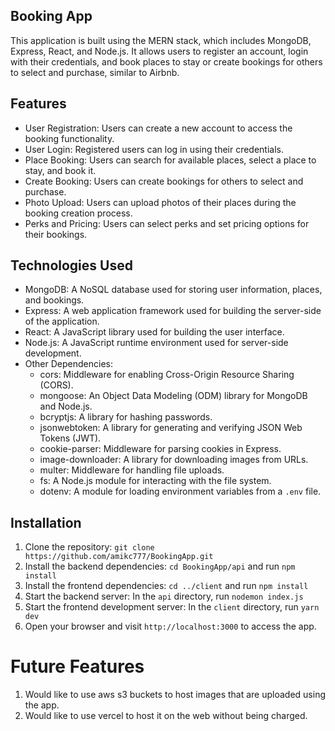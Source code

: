## Booking App

This application is built using the MERN stack, which includes MongoDB, Express, React, and Node.js. It allows users to register an account, login with their credentials, and book places to stay or create bookings for others to select and purchase, similar to Airbnb.

## Features

- User Registration: Users can create a new account to access the booking functionality.
- User Login: Registered users can log in using their credentials.
- Place Booking: Users can search for available places, select a place to stay, and book it.
- Create Booking: Users can create bookings for others to select and purchase.
- Photo Upload: Users can upload photos of their places during the booking creation process.
- Perks and Pricing: Users can select perks and set pricing options for their bookings.

## Technologies Used

- MongoDB: A NoSQL database used for storing user information, places, and bookings.
- Express: A web application framework used for building the server-side of the application.
- React: A JavaScript library used for building the user interface.
- Node.js: A JavaScript runtime environment used for server-side development.
- Other Dependencies:
  - cors: Middleware for enabling Cross-Origin Resource Sharing (CORS).
  - mongoose: An Object Data Modeling (ODM) library for MongoDB and Node.js.
  - bcryptjs: A library for hashing passwords.
  - jsonwebtoken: A library for generating and verifying JSON Web Tokens (JWT).
  - cookie-parser: Middleware for parsing cookies in Express.
  - image-downloader: A library for downloading images from URLs.
  - multer: Middleware for handling file uploads.
  - fs: A Node.js module for interacting with the file system.
  - dotenv: A module for loading environment variables from a `.env` file.


## Installation

1. Clone the repository: `git clone https://github.com/amikc777/BookingApp.git`
2. Install the backend dependencies: `cd BookingApp/api` and run `npm install`
3. Install the frontend dependencies: `cd ../client` and run `npm install`
4. Start the backend server: In the `api` directory, run `nodemon index.js`
5. Start the frontend development server: In the `client` directory, run `yarn dev`
6. Open your browser and visit `http://localhost:3000` to access the app.

# Future Features

1. Would like to use aws s3 buckets to host images that are uploaded using the app. 
2. Would like to use vercel to host it on the web without being charged.
